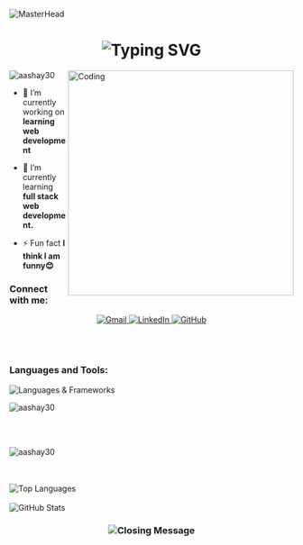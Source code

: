 ![MasterHead](https://capsule-render.vercel.app/api?type=waving&color=gradient&text=Hello!&height=100&section=header)

<h1 align="center">
  <img src="https://readme-typing-svg.herokuapp.com/?font=Righteous&size=35&center=true&vCenter=true&width=500&height=70&duration=4000&lines=Hi+There!+👋;+I'm+Aashay+Tamrakar!;" alt="Typing SVG" />
</h1>

<img align="right" alt="Coding" width="400" src="https://user-images.githubusercontent.com/96309032/210981303-80989856-7ce2-43c8-a9b8-6874fbeeaa19.gif"> 

<p align="left"> <img src="https://komarev.com/ghpvc/?username=aashay30&label=Profile%20views&color=0e75b6&style=flat" alt="aashay30" /> </p>

- 🔭 I’m currently working on **learning web development**

- 🌱 I’m currently learning **full stack web development.**

- ⚡ Fun fact **I think I am funny😊**

<h3 align="left">Connect with me:</h3>
  <div align="center">
  <a href="mailto:tamrakaraashay30@gmail.com@gmail.com">
    <img src="https://img.shields.io/badge/Gmail-333333?style=for-the-badge&logo=gmail&logoColor=red" alt="Gmail" />
  </a>
  <a href="https://www.linkedin.com/in/aashay-tamrakar-7b0299242/" target="_blank">
    <img src="https://img.shields.io/badge/LinkedIn-0077B5?style=for-the-badge&logo=linkedin&logoColor=white" alt="LinkedIn" />
  </a>
  <a href="https://github.com/Aashay30" target="_blank">
    <img src="https://img.shields.io/badge/GitHub-181717?style=for-the-badge&logo=github&logoColor=white" alt="GitHub" />
  </a>
</div>

<br></br>

<h3 align="left">Languages and Tools:</h3>


  <img src="https://skillicons.dev/icons?i=javascript,cpp,c,python,typescript,nodejs,expressjs,mongodb,react,html,css,bootstrap,tailwindcss,git" alt="Languages & Frameworks" />

<p><img align="center" src="https://github-readme-stats.vercel.app/api/top-langs?username=aashay30&show_icons=true&locale=en&layout=compact&theme=react" alt="aashay30" /></p>
<br/><br/>
<p><img align="center" src="https://github-readme-streak-stats.herokuapp.com/?user=aashay30&theme=react" alt="aashay30" /></p>
<br/><br/>
  <img src="https://github-readme-stats.vercel.app/api/top-langs/?username=aashay30&hide=HTML&langs_count=8&layout=compact&theme=react&border_radius=10&size_weight=0.5&count_weight=0.5" alt="Top Languages" />
  <br/><br/>
  <img src="https://github-readme-stats.vercel.app/api?username=aashay30&show_icons=true&theme=react&border_color=61dafb&border_radius=10" alt="GitHub Stats" />

<h3 align="center">
  <img src="https://readme-typing-svg.herokuapp.com/?font=Righteous&size=25&center=true&vCenter=true&width=500&height=70&duration=4000&lines=Thanks+for+visiting!+✌️;+Shoot+me+a+message+on+LinkedIn!;I'm+always+down+to+collab.:)" alt="Closing Message" />
</h3>

